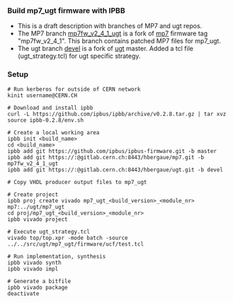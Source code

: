 ### Build mp7_ugt firmware with IPBB ###

* This is a draft description with branches of MP7 and ugt repos.
* The MP7 branch [mp7fw_v2_4_1_ugt](https://gitlab.cern.ch/hbergaue/mp7) is a fork
of [mp7](https://gitlab.cern.ch/cms-cactus/firmware/mp7) firmware tag "mp7fw_v2_4_1".
This branch contains patched MP7 files for mp7_ugt.
* The ugt branch [devel](https://gitlab.cern.ch/hbergaue/ugt) is a fork
of [ugt](https://gitlab.cern.ch/cms-cactus/svn2git/firmware) master.
Added a tcl file (ugt_strategy.tcl) for ugt specific strategy.

### Setup ###

    # Run kerberos for outside of CERN network
    kinit username@CERN.CH

    # Download and install ipbb
    curl -L https://github.com/ipbus/ipbb/archive/v0.2.8.tar.gz | tar xvz
    source ipbb-0.2.8/env.sh

    # Create a local working area
    ipbb init <build_name>
    cd <build_name>
    ipbb add git https://github.com/ipbus/ipbus-firmware.git -b master
    ipbb add git https://:@gitlab.cern.ch:8443/hbergaue/mp7.git -b mp7fw_v2_4_1_ugt
    ipbb add git https://:@gitlab.cern.ch:8443/hbergaue/ugt.git -b devel

    # Copy VHDL producer output files to mp7_ugt

    # Create project 
    ipbb proj create vivado mp7_ugt_<build_version>_<module_nr> mp7:../ugt/mp7_ugt
    cd proj/mp7_ugt_<build_version>_<module_nr>
    ipbb vivado project

    # Execute ugt_strategy.tcl
    vivado top/top.xpr -mode batch -source ../../src/ugt/mp7_ugt/firmware/ucf/test.tcl

    # Run implementation, synthesis
    ipbb vivado synth
    ipbb vivado impl
    
    # Generate a bitfile
    ipbb vivado package
    deactivate

